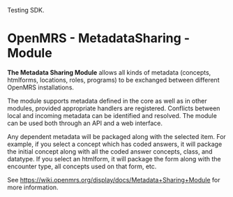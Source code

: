 Testing SDK.

OpenMRS - MetadataSharing - Module
==================================

  **The Metadata Sharing Module** allows all kinds of metadata (concepts, htmlforms, locations, roles, programs) to be exchanged between different OpenMRS installations. 
  
  The module supports metadata defined in the core as well as in other modules, provided appropriate handlers are registered. Conflicts between local and incoming metadata can be identified and resolved. The module can be used both through an API and a web interface.


Any dependent metadata will be packaged along with the selected item. For example, if you select a concept which has coded answers, it will package the initial concept along with all the coded answer concepts, class, and datatype. If you select an htmlform, it will package the form along with the encounter type, all concepts used on that form, etc.

See https://wiki.openmrs.org/display/docs/Metadata+Sharing+Module for more information.
